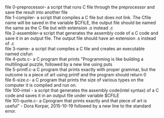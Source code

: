 file 0-preprocessor- a script that runs C file through the preprocessor and save the result into another file <br />
file 1-compiler- a script that compiles a C file but does not link. The Cfile name will be saved in the variable $CFILE, the output file should be named the same as the C file but with extension .o instead .c <br />
file 2-assembler-a script that generates the assembly code of a C code and save it in an output file. The output file should have an extension .s instead of .c <br />
file 3-name- a script that compiles a C file and creates an executable named cisfun<br />
file 4-puts.c- a C program that prints "Programming is like building a multilingual puzzle, followed by a new line using puts<br />
file 5-printf.c-a C program that prints exactly with proper grammar, but the outcome is a piece of art using printf and the program should return 0<br />
file 6-size.c- a C program that prints the size of various types on the computer it is complied and run on. <br />
file 100-intel - a script that generates the assembly code(intel syntax) of a C code and saves it in an output file under variable $CFILE<br />
file 101-quote.c- a Cprogram that prints exactly and that piece of art is useful" - Dora Korpar, 2015-10-19 followed by a new line to the standard error.<br />
